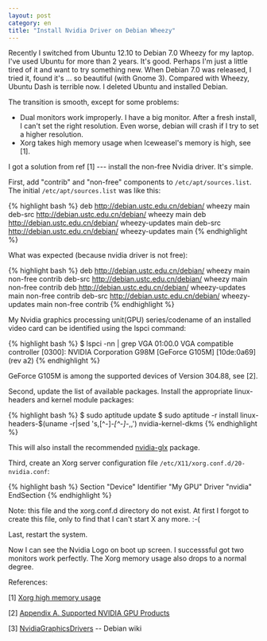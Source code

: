 ```yaml
---
layout: post
category: en
title: "Install Nvidia Driver on Debian Wheezy"
---
```


Recently I switched from Ubuntu 12.10 to Debian 7.0 Wheezy for my laptop. I've used Ubuntu for more than 2 years. It's good. Perhaps I'm just a little tired of it and want to try something new. When Debian 7.0 was released, I tried it, found it's ... so beautiful (with Gnome 3). Compared with Wheezy, Ubuntu Dash is terrible now. I deleted Ubuntu and installed Debian.

The transition is smooth, except for some problems:

* Dual monitors work improperly. I have a big monitor. After a fresh install, I can't set the right resolution. Even worse, debian will crash if I try to set a higher resolution. 
* Xorg takes high memory usage when Iceweasel's memory is high, see [1].

I got a solution from ref [1] --- install the non-free Nvidia driver. It's simple.

First, add "contrib" and "non-free" components to `/etc/apt/sources.list`. The initial `/etc/apt/sources.list` was like this:

{% highlight bash %}
deb http://debian.ustc.edu.cn/debian/ wheezy main
deb-src http://debian.ustc.edu.cn/debian/ wheezy main
deb http://debian.ustc.edu.cn/debian/ wheezy-updates main
deb-src http://debian.ustc.edu.cn/debian/ wheezy-updates main
{% endhighlight %}

What was expected (because nvidia driver is not free):

{% highlight bash %}
deb http://debian.ustc.edu.cn/debian/ wheezy main non-free contrib
deb-src http://debian.ustc.edu.cn/debian/ wheezy main non-free contrib
deb http://debian.ustc.edu.cn/debian/ wheezy-updates main non-free contrib
deb-src http://debian.ustc.edu.cn/debian/ wheezy-updates main non-free contrib
{% endhighlight %}

My Nvidia graphics processing unit(GPU) series/codename of an installed video card can be identified using the lspci command:

{% highlight bash %}
$ lspci -nn | grep VGA
01:00.0 VGA compatible controller [0300]: NVIDIA Corporation G98M [GeForce G105M] 
[10de:0a69] (rev a2)
{% endhighlight %}

GeForce G105M is among the supported devices of Version 304.88, see [2].

Second, update the list of available packages. Install the appropriate linux-headers and kernel module packages:

{% highlight bash %}
$ sudo aptitude update
$ sudo aptitude -r install linux-headers-$(uname -r|sed 's,[^-]*-[^-]*-,,') nvidia-kernel-dkms
{% endhighlight %}

This will also install the recommended [nvidia-glx](http://packages.debian.org/wheezy/nvidia-glx) package.

Third, create an Xorg server configuration file `/etc/X11/xorg.conf.d/20-nvidia.conf`:

{% highlight bash %}
Section "Device"
    Identifier     "My GPU"
    Driver         "nvidia"
EndSection
{% endhighlight %}

Note: this file and the xorg.conf.d directory do not exist. At first I forgot to create this file, only to find that I can't start X any more. :-(

Last, restart the system. 

Now I can see the Nvidia Logo on boot up screen. I successsful got two monitors work perfectly. The Xorg memory usage also drops to a normal degree.


References:

[1] [Xorg high memory usage](http://lists.debian.org/debian-user/2013/05/msg01399.html)

[2] [Appendix A. Supported NVIDIA GPU Products](http://us.download.nvidia.com/XFree86/Linux-x86/304.88/README/supportedchip)

[3] [NvidiaGraphicsDrivers](http://wiki.debian.org/NvidiaGraphicsDrivers) -- Debian wiki
